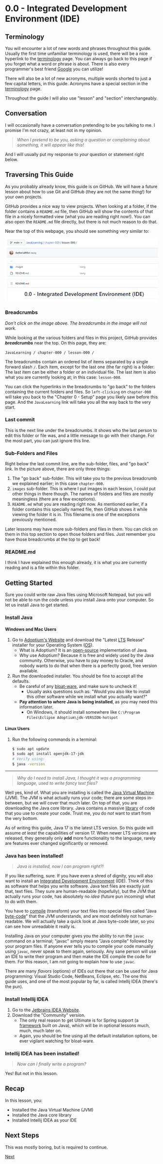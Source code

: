 # 0.0 - Integrated Development Environment (IDE)

## Terminology

You will encounter a lot of new words and phrases throughout this guide. Usually the first time unfamiliar terminology
is used, there will be a nice hyperlink to the [terminology](../../terminology.md) page. You can always go back to this
page if you forget what a word or phrase is about. There is also every programmer's best friend
[Google](https://google.com) you can utilize!

There will also be a lot of new acronyms, multiple words shorted to just a few capital letters, in this guide. Acronyms
have a special section in the [terminology](../../terminology.md) page.

Throughout the guide I will also use "lesson" and "section" interchangeably. 

## Conversation

I will occasionally have a conversation pretending to be you talking to me. I promise I'm not crazy, at least not in my
opinion.

> _When I pretend to be you, asking a question or complaining about something, it will appear like this!_

And I will usually put my response to _your_ question or statement right below.

## Traversing This Guide

As you probably already know, this guide is on GitHub. We will have a future lesson about how to use Git and GitHub
(they are not the same thing!) for your own projects.

GitHub provides a nice way to view projects. When looking at a folder, if the folder contains a `README.md` file, 
then GitHub will show the contents of that file in a nicely formatted view (what you are reading right now!). You 
can also open the `README.md` file directly, but there is not much reason to do that.

Near the top of this webpage, you should see something very similar to:

![GitHub](images/GitHubTraversal.png)

### Breadcrumbs

_Don't click on the image above. The breadcrumbs in the image will not work._

While looking at the various folders and files in this project, GitHub provides **_breadcrumbs_** near the top. On 
this page, they are:

`JavaLearning / chapter-000 / lesson-000 /`

The breadcrumbs contain an ordered list of items separated by a single forward slash `/`. Each item, except for the 
last one (the far right) is a folder. The last item can be either a folder or an individual file.
The last item is also what you are currently looking at; in this case: `lesson-000`.

You can click the hyperlinks in the breadcrumbs to "go back" to the folders containing the current folders and files.
So `left-clicking` on `chapter-000` will take you back to the "Chapter 0 - Setup" page you likely saw before this page.
And the `JavaLearning` link will take you all the way back to the very start.

### Last commit

This is the next line under the breadcrumbs. It shows who the last person to edit this folder or file was, and a 
little message to go with their change. For the most part, you can just ignore this line.

### Sub-Folders and Files

Right below the last commit line, are the sub-folder, files, and "go back" link. In the picture above, there are 
only three things:

1. The "go back" sub-folder. This will take you to the previous breadcrumb we explained earlier; in this case 
   `chapter-000`.
2. `images` sub-folder. This is where I put images in each lesson, I could put other things in there though. The 
   names of folders and files are mostly meaningless (there are a few exceptions).
3. `README.md` what you are reading right now. As mentioned earlier, if a folder contains this specially named file, 
   then GitHub shows it while viewing the folder it is in. This filename is one of the exceptions previously mentioned.

Later lessons may have more sub-folders and files in them. You can click on them in this top section to open those 
folders and files. Just remember you have those breadcrumbs at the top to get back!

### README.md

I think I have explained this enough already, it is what you are currently reading and is a file within this folder.

## Getting Started

Sure you could write raw Java files using Microsoft Notepad, but you will not be able to run the code unless you install
Java onto your computer. So let us install Java to get started.

### Install Java

#### Windows and Mac Users

1. Go to [Adoptium's Website](https://adoptium.net/) and download the "Latest [LTS](../../terminology.md) Release"
   installer for your Operating System ([OS](../../terminology.md)).
    * What is Adoptium? It is an [open-source](../../terminology.md) implementation of Java.
    * Why use Adoptium? Because it is free and widely used by the Java community. Otherwise, you have to pay money to
      Oracle, and nobody wants to do that when there is a perfectly good, free version available.
2. Run the downloaded installer. You should be fine to accept all the defaults.
    * Be careful of any [bloat-ware](../../terminology.md), and make sure to uncheck it!
        * Usually asks questions such as: "Would you also like to install this other software while we install what you
          actually want?"
    * **Pay attention to _where_ Java is being installed**, as you may need this information later.
        * On Windows, it should install somewhere like `C:\Program Files\Eclipse Adoptium\jdk-VERSION-hotspot`

#### Linux Users

1. Run the following commands in a terminal:
   ```bash
   $ sudo apt update
   $ sudo apt install openjdk-17-jdk
   # Verify using:
   $ java -version
   ```

---

> _Why do I need to install Java, I thought it was a programming language, used to write fancy text files?_

Well yes, kind of. What you are installing is called the [Java Virtual Machine](../../terminology.md) (JVM). The JVM is
what actually runs your code; there are some steps in-between, but we will cover that much later. On top of that, you
are downloading the Java core library. Java contains a massive [library](../../terminology.md) of code that you use to
create your code. Trust me, you do _not_ want to start from the very bottom.

As of writing this guide, Java 17 is the latest LTS version. So this guide will assume _at least_ the capabilities of
version 17. When newer LTS versions are released, they generally only **add** more functionality to the language, rarely
are features ever changed significantly or removed.

### Java has been installed!

> _Java is installed, now I can program right?!_

If you like suffering, sure. If you have even a shred of dignity, you will also want to install
an [Integrated Development Environment](../../terminology.md) (IDE). Think of this as software that helps you write
software. Java text files are exactly just that, text files. They sure are human-readable (hopefully), but the JVM that
actually runs your code, has absolutely no _idea_ (future pun incoming) what to do with them.

You have to [compile](../../terminology.md) (transform) your text files into special files called "Java
[byte-code](../../terminology.md)" that the JVM understands, and are most definitely not human-readable. We will actually
take a quick look at Java byte-code later, so you can see how unreadable it really is.

Installing Java on your computer gives you the ability to run the `javac` command on a terminal; "javac" simply means 
"Java compile" followed by your program files. If anyone ever tells you to compile your code manually using
`javac`, never speak to them again, seriously. Any sane person will use an IDE to write their program and then make the
IDE compile the code for them. For this reason, I am not going to explain how to use `javac`.

There are many _flavors_ (options) of IDEs out there that can be used for Java programming: Visual Studio Code,
NetBeans, Eclipse, etc. The one this guide uses, and one of the most popular by far, is called Intellij IDEA
(there's the pun).

### Install Intellij IDEA

1. Go to the [Jetbrains IDEA Website](https://www.jetbrains.com/idea/download/).
2. Download the "Community" version.
    * The only real reason to get Ultimate is for Spring support (a [framework](../../terminology.md) built on Java), which
      will be in optional lessons much, much, much later on.
    * Again, you should be fine using all the default installation options, be ever vigilant watching for bloat-ware.

### Intellij IDEA has been installed!

> _Now can I finally write a program?_

Yes! But not in this lesson.

## Recap

In this lesson, you:

* Installed the Java Virtual Machine (JVM)
* Installed the Java core library
* Installed Intellij IDEA as your IDE

## Next Steps

This was mostly boring, but is required to continue.

[Next](../../chapter-001/lesson-000)
